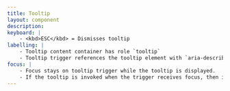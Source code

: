 ```yaml
---
title: Tooltip
layout: component
description: 
keyboard: |
    - <kbd>ESC</kbd> = Dismisses tooltip
labelling: |
    - Tooltip content container has role `tooltip`
    - Tooltip trigger references the tooltip element with `aria-describedby`
focus: |
    - Focus stays on tooltip trigger while the tooltip is displayed.
    - If the tooltip is invoked when the trigger receives focus, then it is dismissed when it no longer has focus (onBlur). If the tooltip is invoked with mouseIn, then it is dismissed with on mouseOut.
---
```

